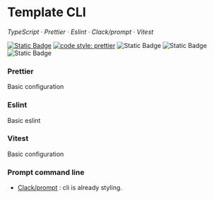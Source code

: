 # Template CLI

_TypeScript · Prettier · Eslint · Clack/prompt · Vitest_

[![Static Badge](https://img.shields.io/badge/pnpm-v8.15.1-blue)](https://pnpm.io/fr/)
[![code style: prettier](https://img.shields.io/badge/code_style-prettier-ff69b4.svg?style=flat-square)](https://github.com/prettier/prettier)
![Static Badge](https://img.shields.io/badge/code_quality-eslint-green)
![Static Badge](https://img.shields.io/badge/template-starter-violet)
![Static Badge](https://img.shields.io/badge/test-vitest-green)

### Prettier

Basic configuration

### Eslint

Basic eslint

### Vitest

Basic configuration

### Prompt command line

- [Clack/prompt](https://github.com/natemoo-re/clack/tree/main/packages/prompts#readme) : cli is already styling.
